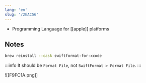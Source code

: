 ```yaml
---
lang: 'en'
slug: '/2EAC56'
---
```


- Programming Language for [[apple]] platforms

## Notes

```bash
brew reinstall --cask swiftformat-for-xcode
```

:::info
It should be `Format File`, not `SwiftFormat > Format File`.
:::

![[F9FC1A.png]]
